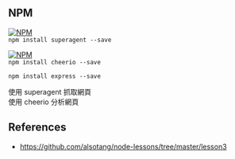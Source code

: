 NPM
---
[![NPM](https://nodei.co/npm/superagent.png?downloads=true&stars=true)](https://www.npmjs.com/package/superagent)  
`npm install superagent --save`  

[![NPM](https://nodei.co/npm/cheerio.png?downloads=true&stars=true)](https://www.npmjs.com/package/cheerio)  
`npm install cheerio --save`  

`npm install express --save`  

使用 superagent 抓取網頁  
使用 cheerio 分析網頁  

References
---
* https://github.com/alsotang/node-lessons/tree/master/lesson3
